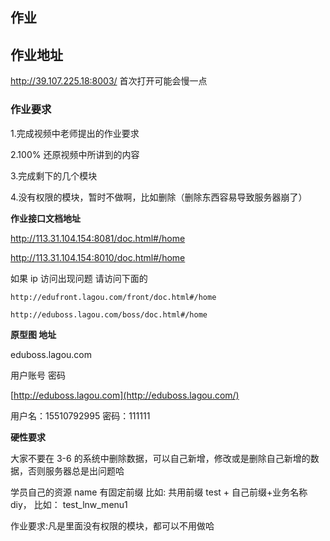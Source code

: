 ## 作业

## 作业地址

http://39.107.225.18:8003/ 首次打开可能会慢一点

### 作业要求

1.完成视频中老师提出的作业要求

2.100% 还原视频中所讲到的内容

3.完成剩下的几个模块

4.没有权限的模块，暂时不做啊，比如删除（删除东西容易导致服务器崩了）

**作业接口文档地址**

http://113.31.104.154:8081/doc.html#/home

http://113.31.104.154:8010/doc.html#/home

如果 ip 访问出现问题 请访问下面的

```
http://edufront.lagou.com/front/doc.html#/home
```

```
http://eduboss.lagou.com/boss/doc.html#/home
```

**原型图 地址**

eduboss.lagou.com

用户账号 密码

[http://eduboss.lagou.com](http://eduboss.lagou.com/)

用户名：15510792995 密码：111111

**硬性要求**

大家不要在 3-6 的系统中删除数据，可以自己新增，修改或是删除自己新增的数据，否则服务器总是出问题哈

学员自己的资源 name 有固定前缀 比如: 共用前缀 test + 自己前缀+业务名称 diy， 比如： test_lnw_menu1

作业要求:凡是里面没有权限的模块，都可以不用做哈
